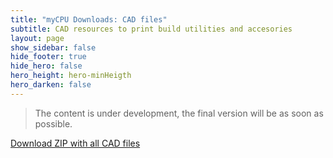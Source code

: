 ```yaml
---
title: "myCPU Downloads: CAD files"
subtitle: CAD resources to print build utilities and accesories
layout: page
show_sidebar: false
hide_footer: true
hide_hero: false
hero_height: hero-minHeigth
hero_darken: false
---
```

> The content is under development, the final version will be as soon as possible.

<a class="button is-primary is-light" href="{{ site.baseurl }}/downloads/cad/cad.zip">Download ZIP with all CAD files</a>